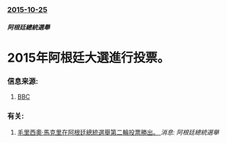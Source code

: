 ### [2015-10-25](/news/2015/10/25/index.md)

##### 阿根廷總統選舉
# 2015年阿根廷大選進行投票。 




### 信息来源:

1. [BBC](http://www.bbc.co.uk/news/world-latin-america-34630101)

### 有关:

1. [毛里西奧·馬克里在阿根廷總統選舉第二輪投票勝出。 ](/zh/news/2015/11/22/毛里西奧-馬克里在阿根廷總統選舉第二輪投票勝出.md) _消息: 阿根廷總統選舉_
